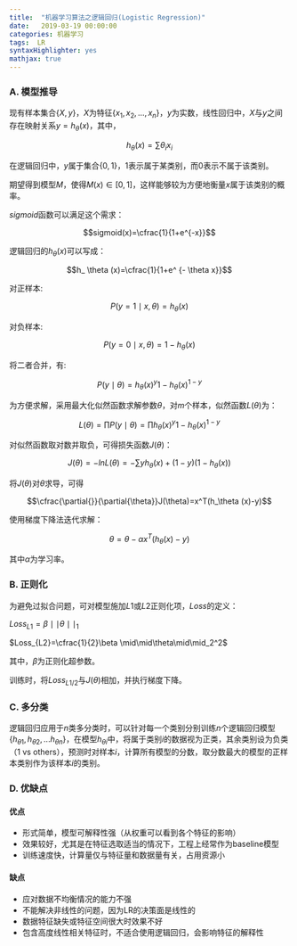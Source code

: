 ```yaml
---
title:  "机器学习算法之逻辑回归(Logistic Regression)"
date:   2019-03-19 00:00:00
categories: 机器学习
tags:  LR
syntaxHighlighter: yes
mathjax: true
---
```


### A. 模型推导

现有样本集合$\{X,y\}$，$X$为特征$\{x_1,x_2,...,x_n\}$，$y$为实数，线性回归中，$X$与$y$之间存在映射关系$y=h_\theta(x)$，其中，

$$h_\theta(x)=\sum \theta_ ix_i$$

在逻辑回归中，$y$属于集合$\{0,1\}$，$1$表示属于某类别，而$0$表示不属于该类别。

期望得到模型$M$，使得$M(x)\in[0,1]$，这样能够较为方便地衡量$x$属于该类别的概率。

<!--more-->

$sigmoid$函数可以满足这个需求：

$$sigmoid(x)=\cfrac{1}{1+e^{-x}}$$

逻辑回归的$h_\theta(x)$可以写成：

$$h_ \theta (x)=\cfrac{1}{1+e^ {- \theta x}}$$

对正样本:

$$P({y=1 \mid x, \theta})=h_ \theta(x)$$

对负样本:

$$P({y=0 \mid x, \theta})=1-h_ \theta(x)$$

将二者合并，有:

$$P({y \mid \theta})={h_ \theta(x)}^y{1-h_ \theta(x)}^{1-y}$$

为方便求解，采用最大化似然函数求解参数$\theta$，对$m$个样本，似然函数$L(\theta)$为：

$$L(\theta)=\prod P(y \mid \theta)=\prod {h_ \theta(x)}^y{1-h_ \theta(x)}^{1-y}$$

对似然函数取对数并取负，可得损失函数$J(\theta)$：

$$J(\theta)=-lnL(\theta)=-\sum {yh_ \theta(x)}+{(1-y)(1-h_ \theta(x))}$$

将$J(\theta)$对$\theta$求导，可得

$$\cfrac{\partial{}}{\partial{\theta}}J(\theta)=x^T(h_\theta (x)-y)$$

使用梯度下降法迭代求解：

$$\theta = \theta - \alpha x^T(h_\theta(x)-y)$$

其中$\alpha$为学习率。

### B. 正则化

为避免过拟合问题，可对模型施加$L1$或$L2$正则化项，$Loss$的定义：

$Loss_{L1}=\beta \mid\mid\theta\mid\mid_1$

$Loss_{L2}=\cfrac{1}{2}\beta \mid\mid\theta\mid\mid_2^2$

其中，$\beta$为正则化超参数。

训练时，将$Loss_{L1/2}$与$J(\theta)$相加，并执行梯度下降。

### C. 多分类

逻辑回归应用于$n$类多分类时，可以针对每一个类别分别训练$n$个逻辑回归模型$\{h_{\theta1},h_{\theta2},...h_{\theta n}\}$，在模型$h _{\theta i}$中，将属于类别$i$的数据视为正类，其余类别设为负类（1 vs others），预测时对样本$i$，计算所有模型的分数，取分数最大的模型的正样本类别作为该样本$i$的类别。

### D. 优缺点

#### 优点

- 形式简单，模型可解释性强（从权重可以看到各个特征的影响）
- 效果较好，尤其是在特征选取适当的情况下，工程上经常作为baseline模型
- 训练速度快，计算量仅与特征量和数据量有关，占用资源小

#### 缺点

- 应对数据不均衡情况的能力不强
- 不能解决非线性的问题，因为LR的决策面是线性的
- 数据特征缺失或特征空间很大时效果不好
- 包含高度线性相关特征时，不适合使用逻辑回归，会影响特征的解释性





